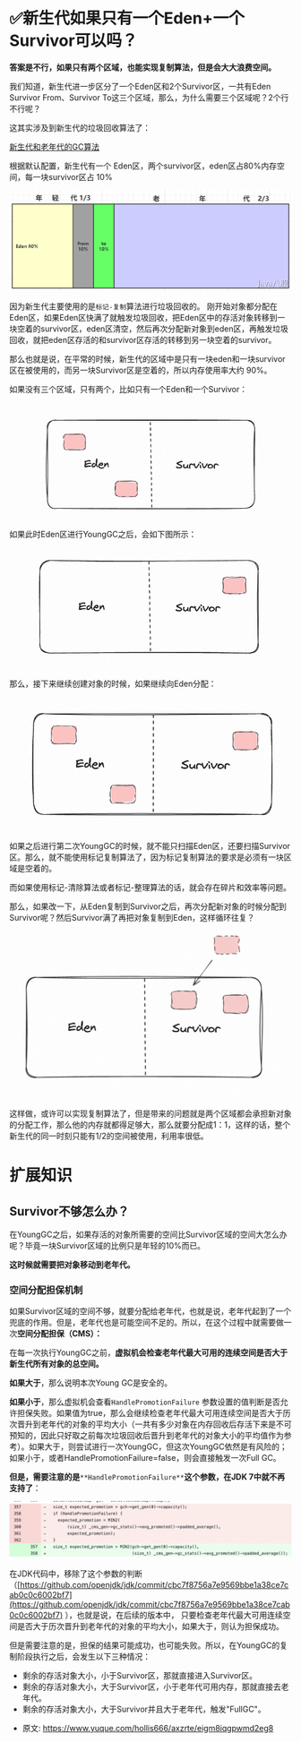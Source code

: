 # ✅新生代如果只有一个Eden+一个Survivor可以吗？
<!--page header-->

**答案是不行，如果只有两个区域，也能实现复制算法，但是会大大浪费空间。**

我们知道，新生代进一步区分了一个Eden区和2个Survivor区，一共有Eden Survivor From、Survivor To这三个区域，那么，为什么需要三个区域呢？2个行不行呢？

这其实涉及到新生代的垃圾回收算法了：

[新生代和老年代的GC算法](https://www.yuque.com/hollis666/axzrte/batkyxxf61dx4kl7?view=doc_embed)

根据默认配置，新生代有一个 Eden区，两个survivor区，eden区占80%内存空间，每一块survivor区占 10%

![image.png](./img/I3uBE3yw9XOm1WAz/1671783801710-bde79463-51f1-434d-af9d-bdd1b16cce1f-558154.png)

因为新生代主要使用的是`标记-复制`算法进行垃圾回收的。 刚开始对象都分配在Eden区，如果Eden区快满了就触发垃圾回收，把Eden区中的存活对象转移到一块空着的survivor区，eden区清空，然后再次分配新对象到eden区，再触发垃圾回收，就把eden区存活的和survivor区存活的转移到另一块空着的survivor。

那么也就是说，在平常的时候，新生代的区域中是只有一块eden和一块survivor区在被使用的，而另一块Survivor区是空着的，所以内存使用率大约 90%。

如果没有三个区域，只有两个，比如只有一个Eden和一个Survivor：

![image.png](./img/I3uBE3yw9XOm1WAz/1692008151448-c0a4ef38-0071-47ff-a67a-513941dd4e9d-275310.png)

如果此时Eden区进行YoungGC之后，会如下图所示：

![image.png](./img/I3uBE3yw9XOm1WAz/1692008168023-b0c090a1-105a-49d3-9fea-2488bf6a9226-905881.png)

那么，接下来继续创建对象的时候，如果继续向Eden分配：

![image.png](./img/I3uBE3yw9XOm1WAz/1692008210046-d260d9ef-7b13-4e32-96f4-15096f3c4815-334102.png)

如果之后进行第二次YoungGC的时候，就不能只扫描Eden区，还要扫描Survivor区。那么，就不能使用标记复制算法了，因为标记复制算法的要求是必须有一块区域是空着的。

而如果使用标记-清除算法或者标记-整理算法的话，就会存在碎片和效率等问题。

那么，如果改一下，从Eden复制到Survivor之后，再次分配新对象的时候分配到Survivor呢？然后Survivor满了再把对象复制到Eden，这样循环往复？

![image.png](./img/I3uBE3yw9XOm1WAz/1703307844655-7840579d-2d45-46dc-8a8f-caf734b890de-018021.png)

这样做，或许可以实现复制算法了，但是带来的问题就是两个区域都会承担新对象的分配工作，那么他的内存就都得足够大，那么就要分配成1：1，这样的话，整个新生代的同一时刻只能有1/2的空间被使用，利用率很低。

<a name="rSzXD"></a>
# 扩展知识

<a name="l3Gjz"></a>
## Survivor不够怎么办？

在YoungGC之后，如果存活的对象所需要的空间比Survivor区域的空间大怎么办呢？毕竟一块Survivor区域的比例只是年轻的10%而已。

**这时候就需要把对象移动到老年代。**

<a name="rx6Hh"></a>
### 空间分配担保机制

如果Survivor区域的空间不够，就要分配给老年代，也就是说，老年代起到了一个兜底的作用。但是，老年代也是可能空间不足的。所以，在这个过程中就需要做一次**空间分配担保（CMS）：**

在每一次执行YoungGC之前，**虚拟机会检查老年代最大可用的连续空间是否大于新生代所有对象的总空间。**

**如果大于**，那么说明本次Young GC是安全的。

**如果小于**，那么虚拟机会查看`HandlePromotionFailure` 参数设置的值判断是否允许担保失败。如果值为true，那么会继续检查老年代最大可用连续空间是否大于历次晋升到老年代的对象的平均大小（一共有多少对象在内存回收后存活下来是不可预知的，因此只好取之前每次垃圾回收后晋升到老年代的对象大小的平均值作为参考）。如果大于，则尝试进行一次YoungGC，但这次YoungGC依然是有风险的；如果小于，或者HandlePromotionFailure=false，则会直接触发一次Full GC。

**但是，需要注意的是**`**HandlePromotionFailure**`**这个参数，在JDK 7中就不再支持了**：

![image.png](./img/I3uBE3yw9XOm1WAz/1681907033882-6546b62c-8cae-4383-9e39-bd909297528a-263897.png)

在JDK代码中，移除了这个参数的判断（[https://github.com/openjdk/jdk/commit/cbc7f8756a7e9569bbe1a38ce7cab0c0c6002bf7](https://github.com/openjdk/jdk/commit/cbc7f8756a7e9569bbe1a38ce7cab0c0c6002bf7) ），也就是说，在后续的版本中， 只要检查老年代最大可用连续空间是否大于历次晋升到老年代的对象的平均大小，如果大于，则认为担保成功。

但是需要注意的是，担保的结果可能成功，也可能失败。所以，在YoungGC的复制阶段执行之后，会发生以下三种情况：

- 剩余的存活对象大小，小于Survivor区，那就直接进入Survivor区。
- 剩余的存活对象大小，大于Survivor区，小于老年代可用内存，那就直接去老年代。
- 剩余的存活对象大小，大于Survivor并且大于老年代，触发"FullGC"。











<!--page footer-->
- 原文: <https://www.yuque.com/hollis666/axzrte/eigm8iqgpwmd2eg8>